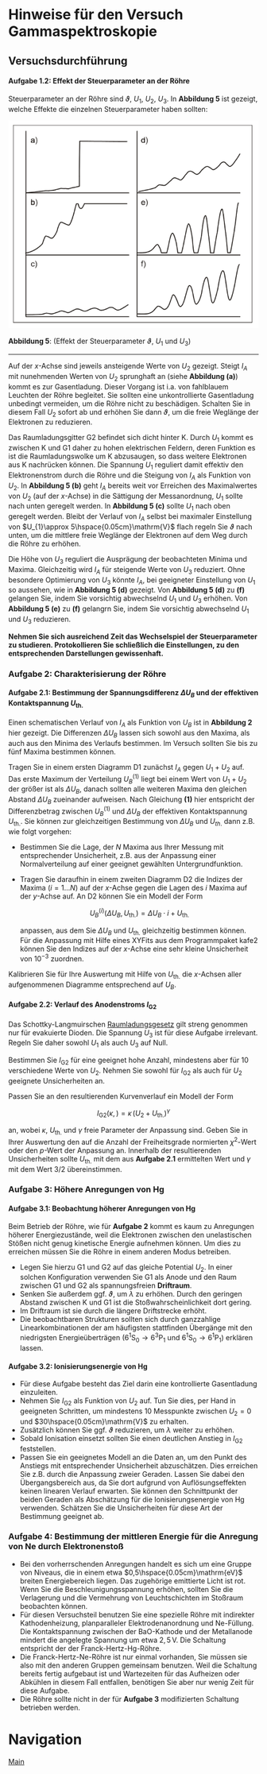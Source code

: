 # Hinweise für den Versuch Gammaspektroskopie

## Versuchsdurchführung

#### Aufgabe 1.2: Effekt der Steuerparameter an der Röhre

Steuerparameter an der Röhre sind $\vartheta$, $U_{1}$, $U_{2}$, $U_{3}$. In **Abbildung 5** ist gezeigt, welche Effekte die einzelnen Steuerparameter haben sollten:

<img src="../figures/OptimierungFranckHertz.png" width="800" style="zoom:80%;"/>

**Abbildung 5**: (Effekt der Steuerparameter $\vartheta$, $U_{1}$ und $U_{3}$)

---

Auf der $x$-Achse sind jeweils ansteigende Werte von $U_{2}$ gezeigt. Steigt $I_{A}$ mit nunehmenden Werten von $U_{2}$ sprunghaft an (siehe **Abbildung (a)**) kommt es zur Gasentladung. Dieser Vorgang ist i.a. von fahlblauem Leuchten der Röhre begleitet. Sie sollten eine unkontrollierte Gasentladung unbedingt vermeiden, um die Röhre nicht zu beschädigen. Schalten Sie in diesem Fall $U_{2}$ sofort ab und erhöhen Sie dann $\vartheta$, um die freie Weglänge der Elektronen zu reduzieren. 

Das Raumladungsgitter G2 befindet sich dicht hinter K. Durch $U_{1}$ kommt es zwischen K und G1 daher zu hohen elektrischen Feldern, deren Funktion es ist die Raumladungswolke um K abzusaugen, so dass weitere Elektronen aus K nachrücken können. Die Spannung $U_{1}$ reguliert damit effektiv den Elektronenstrom durch die Röhre und die Steigung von $I_{A}$ als Funktion von $U_{2}$.  In **Abbildung 5 (b)** geht $I_{A}$ bereits weit vor Erreichen des Maximalwertes von $U_{2}$ (auf der $x$-Achse) in die Sättigung der Messanordnung, $U_{1}$ sollte nach unten geregelt werden. In **Abbildung 5 (c)** sollte $U_{1}$ nach oben geregelt werden. Bleibt der Verlauf von $I_{A}$ selbst bei maximaler Einstellung von $U_{1}\approx 5\hspace{0.05cm}\mathrm{V}$ flach regeln Sie $\vartheta$ nach unten, um die mittlere freie Weglänge der Elektronen auf dem Weg durch die Röhre zu erhöhen. 

Die Höhe von $U_{3}$ reguliert die Ausprägung der beobachteten Minima und Maxima. Gleichzeitig wird $I_{A}$ für steigende Werte von $U_{3}$ reduziert. Ohne besondere Optimierung von $U_{3}$ könnte $I_{A}$, bei geeigneter Einstellung von $U_{1}$ so aussehen, wie in **Abbildung 5 (d)** gezeigt. Von **Abbildung 5 (d)** zu **(f)** gelangen Sie, indem Sie vorsichtig abwechselnd $U_{1}$ und $U_{3}$ erhöhen. Von **Abbildung 5 (e)** zu **(f)** gelangrn Sie, indem Sie vorsichtig abwechselnd $U_{1}$ und $U_{3}$ reduzieren.  

**Nehmen Sie sich ausreichend Zeit das Wechselspiel der Steuerparameter zu studieren. Protokollieren Sie schließlich die Einstellungen, zu den entsprechenden Darstellungen gewissenhaft.**

### Aufgabe 2: Charakterisierung der Röhre

#### Aufgabe 2.1: Bestimmung der Spannungsdifferenz $\Delta U_{B}$ und der effektiven Kontaktspannung $U_{\mathrm{th.}}$

Einen schematischen Verlauf von $I_{A}$ als Funktion von $U_{B}$ ist in **Abbildung 2** hier gezeigt. Die Differenzen $\Delta U_{B}$ lassen sich sowohl aus den Maxima, als auch aus den Minima des Verlaufs bestimmen. Im Versuch sollten Sie bis zu fünf Maxima bestimmen können. 

Tragen Sie in einem ersten Diagramm D1 zunächst $I_{A}$ gegen $U_{1}+U_{2}$ auf. Das erste Maximum der Verteilung $U_{B}^{(1)}$ liegt bei einem Wert von $U_{1}+U_{2}$ der größer ist als $\Delta U_{B}$, danach sollten alle weiteren Maxima den gleichen Abstand $\Delta U_{B}$ zueinander aufweisen. Nach Gleichung **(1)** hier entspricht der Differenzbetrag zwischen $U_{B}^{(1)}$ und $\Delta U_{B}$ der effektiven Kontaktspannung $U_{\mathrm{th.}}$. Sie können zur gleichzeitigen Bestimmung von $\Delta U_{B}$ und $U_{th.}$ dann z.B. wie folgt vorgehen: 

- Bestimmen Sie die Lage, der $N$ Maxima aus Ihrer Messung mit entsprechender Unsicherheit, z.B. aus der Anpassung einer Normalverteilung auf einer geeignet gewählten Untergrundfunktion. 

- Tragen Sie daraufhin in einem zweiten Diagramm D2 die Indizes der Maxima ($i=1\ldots N$) auf der $x$-Achse gegen die Lagen des $i$ Maxima auf der $y$-Achse auf. An D2 können Sie ein Modell der Form

  ```math
  \begin{equation*}
  U_{B}^{(i)}(\Delta U_{B}, U_{\mathrm{th.}}) = \Delta U_{B}\cdot i + U_{\mathrm{th.}}
  \end{equation*}
  ```

   anpassen, aus dem Sie $\Delta U_{B}$ und $U_{\mathrm{th.}}$ gleichzeitig bestimmen können. Für die Anpassung mit Hilfe eines XYFits aus dem Programmpaket kafe2 können Sie den Indizes auf der $x$-Achse eine sehr kleine Unsicherheit von $10^{-3}$ zuordnen.  

Kalibrieren Sie für Ihre Auswertung mit Hilfe von $U_{\mathrm{th.}}$ die $x$-Achsen aller aufgenommenen Diagramme entsprechend auf $U_{B}$. 

#### Aufgabe 2.2: Verlauf des Anodenstroms $I_{\mathrm{G2}}$

Das Schottky-Langmuirschen [Raumladungsgesetz](https://de.wikipedia.org/wiki/Raumladungsgesetz) gilt streng genommen nur für evakuierte Dioden. Die Spannung $U_{3}$ ist für diese Aufgabe irrelevant. Regeln Sie daher sowohl $U_{1}$ als auch $U_{3}$ auf Null. 

Bestimmen Sie $I_{\mathrm{G2}}$ für eine geeignet hohe Anzahl, mindestens aber für 10 verschiedene Werte von $U_{2}$. Nehmen Sie sowohl für $I_{\mathrm{G2}}$ als auch für $U_{2}$ geeignete Unsicherheiten an.

Passen Sie an den resultierenden Kurvenverlauf ein Modell der Form

```math
\begin{equation*}
I_{\mathrm{G2}}(\kappa,\,) = \kappa\,\left(U_{2}+U_{\mathrm{th.}}\right)^{\gamma}
\end{equation*}
```

an, wobei $\kappa$, $U_{\mathrm{th.}}$ und $\gamma$ freie Parameter der Anpassung sind. Geben Sie in Ihrer Auswertung den auf die Anzahl der Freiheitsgrade normierten $\chi^{2}$-Wert oder den $p$-Wert der Anpassung an. Innerhalb der resultierenden Unsicherheiten sollte $U_{\mathrm{th.}}$ mit dem aus **Aufgabe 2.1** ermittelten Wert und $\gamma$ mit dem Wert 3/2 übereinstimmen.  

### Aufgabe 3: Höhere Anregungen von $\mathrm{Hg}$

#### Aufgabe 3.1: Beobachtung höherer Anregungen von $\mathrm{Hg}$

Beim Betrieb der Röhre, wie für **Aufgabe 2** kommt es kaum zu Anregungen höherer Energiezustände, weil die Elektronen zwischen den unelastischen Stößen nicht genug kinetische Energie aufnehmen können. Um dies zu erreichen müssen Sie die Röhre in einem anderen Modus betreiben. 

- Legen Sie hierzu G1 und G2 auf das gleiche Potential $U_{2}$. In einer solchen Konfiguration verwenden Sie G1 als Anode und den Raum zwischen G1 und G2 als spannungsfreien **Driftraum**. 
- Senken Sie außerdem ggf. $\vartheta$, um $\lambda$ zu erhöhen. Durch den geringen Abstand zwischen K und G1 ist die Stoßwahrscheinlichkeit dort gering. 
- Im Driftraum ist sie durch die längere Driftstrecke erhöht.  
- Die beobachtbaren Strukturen sollten sich durch ganzzahlige Linearkombinationen der am häufigsten stattfinden Übergänge mit den niedrigsten Energieüberträgen ($`6^{1}\mathrm{S}_{0}\to 6^{3}\mathrm{P}_{1}`$ und $`6^{1}\mathrm{S}_{0}\to 6^{1}\mathrm{P}_{1}`$) erklären lassen. 

#### Aufgabe 3.2: Ionisierungsenergie von $\mathrm{Hg}$

- Für diese Aufgabe besteht das Ziel darin eine kontrollierte Gasentladung einzuleiten.   
- Nehmen Sie $I_{\mathrm{G2}}$ als Funktion von $U_{2}$ auf. Tun Sie dies, per Hand in geeigneten Schritten, um mindestens 10 Messpunkte zwischen $U_{2}=0$ und $30\hspace{0.05cm}\mathrm{V}$ zu erhalten. 
- Zusätzlich können Sie ggf. $\vartheta$ reduzieren, um $\lambda$ weiter zu erhöhen.
- Sobald Ionisation einsetzt sollten Sie einen deutlichen Anstieg in $I_{\mathrm{G2}}$ feststellen.
- Passen Sie ein geeignetes Modell an die Daten an, um den Punkt des Anstiegs mit entsprechender Unsicherheit abzuschätzen. Dies erreichen Sie z.B. durch die Anpassung zweier Geraden. Lassen Sie dabei den Übergangsbereich aus, da Sie dort aufgrund von Auflösungseffekten keinen linearen Verlauf erwarten. Sie können den Schnittpunkt der beiden Geraden als Abschätzung für die Ionisierungsenergie von $\mathrm{Hg}$ verwenden. Schätzen Sie die Unsicherheiten für diese Art der Bestimmung geeignet ab. 

### Aufgabe 4: Bestimmung der mittleren Energie für die Anregung von $\mathrm{Ne}$ durch Elektronenstoß

- Bei den vorherrschenden Anregungen handelt es sich um eine Gruppe von Niveaus, die in einem etwa $0,5\hspace{0.05cm}\mathrm{eV}$ breiten Energiebereich liegen. Das zugehörige emittierte Licht ist rot. Wenn Sie die Beschleunigungsspannung erhöhen, sollten Sie die Verlagerung und die Vermehrung von Leuchtschichten im Stoßraum beobachten können. 
- Für diesen Versuchsteil benutzen Sie eine spezielle Röhre mit indirekter Kathodenheizung, planparalleler Elektrodenanordnung und $\mathrm{Ne}$-Füllung. Die Kontaktspannung zwischen der $\mathrm{BaO}$-Kathode und der Metallanode mindert die angelegte Spannung um etwa $2,5\,\mathrm{V}$. Die Schaltung entspricht der der Franck-Hertz-$\mathrm{Hg}$-Röhre. 
- Die Franck-Hertz-$\mathrm{Ne}$-Röhre ist nur einmal vorhanden, Sie müssen sie also mit den anderen Gruppen gemeinsam benutzen. Weil die Schaltung bereits fertig aufgebaut ist und Wartezeiten für das Aufheizen oder Abkühlen in diesem Fall entfallen, benötigen Sie aber nur wenig Zeit für diese Aufgabe. 
- Die Röhre sollte nicht in der für **Aufgabe 3** modifizierten Schaltung betrieben werden.

# Navigation

[Main](https://gitlab.kit.edu/kit/etp-lehre/p2-praktikum/students/-/tree/main/Franck_Hertz_Versuch)
